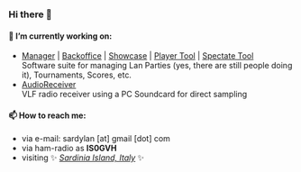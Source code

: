 ### Hi there 👋

#### 🔭 I’m currently working on:

- [Manager](https://github.com/thehellnet/lanparty-manager) |
  [Backoffice](https://github.com/thehellnet/lanparty-backoffice) |
  [Showcase](https://github.com/thehellnet/lanparty-showcase) |
  [Player Tool](https://github.com/thehellnet/lanparty-tool) |
  [Spectate Tool](https://github.com/thehellnet/lanparty-spectool)<br/>
  Software suite for managing Lan Parties (yes, there are still people doing it), Tournaments, Scores, etc.
- [AudioReceiver](https://github.com/sardylan/audioreceiver)<br/>
  VLF radio receiver using a PC Soundcard for direct sampling<br/>
  
#### 📫 How to reach me:

- via e-mail: sardylan [at] gmail [dot] com
- via ham-radio as **IS0GVH**
- visiting ✨ *[Sardinia Island, Italy](https://www.google.com/maps/place/Sardinia)* ✨ 

<!--
**sardylan/sardylan** is a ✨ _special_ ✨ repository because its `README.md` (this file) appears on your GitHub profile.

Here are some ideas to get you started:

- 🔭 I’m currently working on ...
- 🌱 I’m currently learning ...
- 👯 I’m looking to collaborate on ...
- 🤔 I’m looking for help with ...
- 💬 Ask me about ...
- 📫 How to reach me: ...
- 😄 Pronouns: ...
- ⚡ Fun fact: ...
-->
